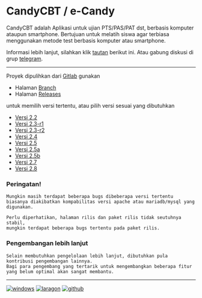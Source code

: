 # CandyCBT / e-Candy

CandyCBT adalah Aplikasi untuk ujian PTS/PAS/PAT dst, berbasis komputer ataupun smartphone. Bertujuan untuk melatih siswa agar terbiasa menggunakan metode test berbasis komputer atau smartphone.

Informasi lebih lanjut, silahkan klik [tautan](http://cbtcandy.com/) berikut ini. Atau gabung diskusi di grup [telegram](https://t.me/joinchat/F8fX-xHSUuvhjNbdy-kX7g).

---

Proyek dipulihkan dari [Gitlab](https://gitlab.com/ryuffhant/candycbt.git) gunakan
- Halaman [Branch](https://github.com/ryuffhant/candycbt/branches) 
- Halaman [Releases](https://github.com/ryuffhant/candycbt/releases)

untuk memilih versi tertentu, atau pilih versi sesuai yang dibutuhkan

- [Versi 2.2](https://github.com/ryuffhant/candycbt/tree/v2.2)
- [Versi 2.3-r1](https://github.com/ryuffhant/candycbt/tree/v2.3-r1)
- [Versi 2.3-r2](https://github.com/ryuffhant/candycbt/tree/v2.3-r2)
- [Versi 2.4](https://github.com/ryuffhant/candycbt/tree/v2.4)
- [Versi 2.5](https://github.com/ryuffhant/candycbt/tree/v2.5)
- [Versi 2.5a](https://github.com/ryuffhant/candycbt/tree/v2.5a)
- [Versi 2.5b](https://github.com/ryuffhant/candycbt/tree/v2.5b)
- [Versi 2.7](https://github.com/ryuffhant/candycbt/tree/v2.7)
- [Versi 2.8](https://github.com/ryuffhant/candycbt/tree/v2.8)

### Peringatan!
```
Mungkin masih terdapat beberapa bugs dibeberapa versi tertentu
biasanya diakibatkan kompabilitas versi apache atau mariadb/mysql yang digunakan.

Perlu diperhatikan, halaman rilis dan paket rilis tidak seutuhnya stabil,
mungkin terdapat beberapa bugs tertentu pada paket rilis.
```

### Pengembangan lebih lanjut
```
Selain membutuhkan pengelolaan lebih lanjut, dibutuhkan pula kontribusi pengembangan lainnya.
Bagi para pengembang yang tertarik untuk mengembangkan beberapa fitur yang belum optimal akan sangat membantu.
```

---
[![windows](https://img.shields.io/badge/Windows%2010%20for%20Workstation-blue?logo=windows)](https://www.microsoft.com/en-us/software-download/windows10) [![laragon](https://img.shields.io/badge/Powered-Laragon-blue?logo=webpack)](https://github.com/leokhoa/laragon/releases) [![github](https://img.shields.io/badge/Hosted-Github-green?logo=github)](https://github.com)
